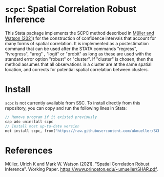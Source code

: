# `scpc`: Spatial Correlation Robust Inference

This Stata package implements the SCPC method described in [Müller and Watson (2021)](http://www.princeton.edu/~umueller/SCPC.pdf) for the construction of confidence intervals that account for many forms of spatial correlation.
It is implemented as a postestimation command that can be used after the STATA commands "regress", "ivregress", "areg" , "logit" or "probit" as long as these are used with the standard error option "robust" or "cluster". If "cluster" is chosen, then the method assumes that all observations in a cluster are at the same spatial location, and corrects for potential spatial correlation between clusters. 

# Install

`scpc` is not currently available from SSC. To install directly from this repository, you can copy and run the following lines in Stata:
```stata
// Remove program if it existed previously
cap ado uninstall scpc
// Install most up-to-date version
net install scpc, from("https://raw.githubusercontent.com/ukmueller/SCPC/master/src")
```

# References

Müller, Ulrich K and Mark W. Watson (2021). "Spatial Correlation Robust Inference". Working Paper. https://www.princeton.edu/~umueller/SHAR.pdf.
